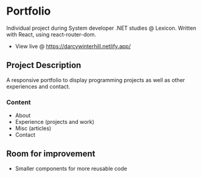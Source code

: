 # Portfolio
Individual project during System developer .NET studies @ Lexicon. Written with React, using react-router-dom.
- View live @ https://darcywinterhill.netlify.app/

## Project Description
A responsive portfolio to display programming projects as well as other experiences and contact.

### Content
- About
- Experience (projects and work)
- Misc (articles)
- Contact

## Room for improvement
- Smaller components for more reusable code
